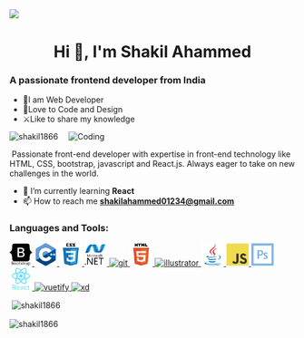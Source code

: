 <img lang="2" width="1000" src="https://www.perfettosolutions.in/static/media/full-stack-development.7835ddbfd9d23e02b60c.gif" />
<h1 align="center">Hi 👋, I'm Shakil Ahammed</h1>

<h3 align="left">A passionate frontend developer from India</h3>
<ul>
<li>💼I am Web Developer</li>
<li>💎Love to Code and Design</li>
<li>⚔Like to share my knowledge</li>  
</ul>

<img align="right" alt="Coding" width="400" src="https://cdn.dribbble.com/users/1162077/screenshots/3848914/programmer.gif"/>

 <img src="https://komarev.com/ghpvc/?username=sakil69632&label=Profile%20views&color=0e75b6&style=flat" alt="shakil1866" /> 

 <a href="https://twitter.com/" target="blank"><img src="https://img.shields.io/twitter/follow/?logo=twitter&style=for-the-badge" alt="" /></a> 
 Passionate front-end developer with expertise in front-end technology like HTML, CSS, bootstrap, javascript and React.js. Always eager to take on new challenges in the world.<br>   
- 🌱 I’m currently learning **React**<br>
- 📫 How to reach me **<a>shakilahammed01234@gmail.com</a>**

<h3 align="left">Languages and Tools:</h3>
<p align="left"> <a href="https://getbootstrap.com" target="_blank" rel="noreferrer"> <img src="https://raw.githubusercontent.com/devicons/devicon/master/icons/bootstrap/bootstrap-plain-wordmark.svg" alt="bootstrap" width="40" height="40"/> </a> <a href="https://www.w3schools.com/cpp/" target="_blank" rel="noreferrer"> <img src="https://raw.githubusercontent.com/devicons/devicon/master/icons/cplusplus/cplusplus-original.svg" alt="cplusplus" width="40" height="40"/> </a> <a href="https://www.w3schools.com/css/" target="_blank" rel="noreferrer"> <img src="https://raw.githubusercontent.com/devicons/devicon/master/icons/css3/css3-original-wordmark.svg" alt="css3" width="40" height="40"/> </a> <a href="https://dotnet.microsoft.com/" target="_blank" rel="noreferrer"> <img src="https://raw.githubusercontent.com/devicons/devicon/master/icons/dot-net/dot-net-original-wordmark.svg" alt="dotnet" width="40" height="40"/> </a> <a href="https://git-scm.com/" target="_blank" rel="noreferrer"> <img src="https://www.vectorlogo.zone/logos/git-scm/git-scm-icon.svg" alt="git" width="40" height="40"/> </a> <a href="https://www.w3.org/html/" target="_blank" rel="noreferrer"> <img src="https://raw.githubusercontent.com/devicons/devicon/master/icons/html5/html5-original-wordmark.svg" alt="html5" width="40" height="40"/> </a> <a href="https://www.adobe.com/in/products/illustrator.html" target="_blank" rel="noreferrer"> <img src="https://www.vectorlogo.zone/logos/adobe_illustrator/adobe_illustrator-icon.svg" alt="illustrator" width="40" height="40"/> </a> <a href="https://www.java.com" target="_blank" rel="noreferrer"> <img src="https://raw.githubusercontent.com/devicons/devicon/master/icons/java/java-original.svg" alt="java" width="40" height="40"/> </a> <a href="https://developer.mozilla.org/en-US/docs/Web/JavaScript" target="_blank" rel="noreferrer"> <img src="https://raw.githubusercontent.com/devicons/devicon/master/icons/javascript/javascript-original.svg" alt="javascript" width="40" height="40"/> </a> <a href="https://www.photoshop.com/en" target="_blank" rel="noreferrer"> <img src="https://raw.githubusercontent.com/devicons/devicon/master/icons/photoshop/photoshop-line.svg" alt="photoshop" width="40" height="40"/> </a> <a href="https://reactjs.org/" target="_blank" rel="noreferrer"> <img src="https://raw.githubusercontent.com/devicons/devicon/master/icons/react/react-original-wordmark.svg" alt="react" width="40" height="40"/> </a> <a href="https://vuetifyjs.com/en/" target="_blank" rel="noreferrer"> <img src="https://bestofjs.org/logos/vuetify.svg" alt="vuetify" width="40" height="40"/> </a> <a href="https://www.adobe.com/products/xd.html" target="_blank" rel="noreferrer"> <img src="https://cdn.worldvectorlogo.com/logos/adobe-xd.svg" alt="xd" width="40" height="40"/> </a> </p>

<div>&nbsp;<img width="400" align="center" src="https://github-readme-stats.vercel.app/api?username=shakil1866&show_icons=true&locale=en" alt="shakil1866" />

<img align="center" width="400" src="https://github-readme-streak-stats.herokuapp.com/?user=shakil1866&" alt="shakil1866" /><div>


